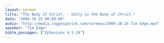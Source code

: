 ```yaml
---
layout: sermon
title: "The Body of Christ. - Unity in the Body of Christ."
date: "2009-10-25 00:00:00"
audio: "http://media.coggesparish.com/sermons/2009-10-25 Tim Edge.mp3"
speaker: "Tim Edge"
bible_passages: ["Ephesians 4:1-24"]
---
```


